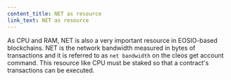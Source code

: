 ```yaml
---
content_title: NET as resource
link_text: NET as resource
---
```


As CPU and RAM, NET is also a very important resource in EOSIO-based blockchains. NET is the network bandwidth measured in bytes of transactions and it is referred to as `net bandwidth` on the cleos get account command. This resource like CPU must be staked so that a contract's transactions can be executed.
